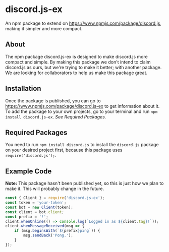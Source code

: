 # discord.js-ex
An npm package to extend on https://www.npmjs.com/package/discord.js, making it simpler and more compact.
## About
The npm package discord.js-ex is designed to make discord.js more compact and simple.
By making this package we don't intend to claim discord.js as ours, but we're trying to make it better; with another package.
We are looking for collaborators to help us make this package great.
## Installation
Once the package is published, you can go to https://www.npmjs.com/package/discord.js-ex to get information about it. 
To add the package to your own projects, go to your terminal and run `npm install discord.js-ex`. *See Required Packages.*
## Required Packages
You need to run `npm install discord.js` to install the `discord.js` package on your desired project first, because this package uses `require('discord.js');`. 
## Example Code
**Note:** This package hasn't been published yet, so this is just how we plan to make it. This will probably change in the future.

```js
const { Client } = require('discord.js-ex');
const token = 'your-token';
const bot = new Client(token);
const client = bot.client;
const prefix = '!';
client.whenOnline(() => console.log(`Logged in as ${client.tag}!`));
client.whenMessageReceived(msg => {
	if (msg.beginsWith(`${prefix}ping`)) {
		msg.sendBack('Pong.');
	}
});
```
